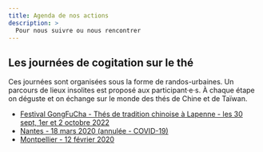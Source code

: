 ```yaml
---
title: Agenda de nos actions
description: >
  Pour nous suivre ou nous rencontrer
---
```


## Les journées de cogitation sur le thé

Ces journées sont organisées sous la forme de randos-urbaines. Un parcours de lieux insolites est proposé aux participant·e·s.
À chaque étape on déguste et on échange sur le monde des thés de Chine et de Taïwan.

- <a href="https://gongfucha.brutdethé.fr">Festival GongFuCha - Thés de tradition chinoise à Lapenne - les 30 sept, 1er et 2 octobre 2022</a>
- <a href="https://thedechine.oisiflorus.com/nantes/invitation.html">Nantes - 18 mars 2020 (annulée - COVID-19)</a>
- <a href="https://thedechine.oisiflorus.com/montpellier/invitation.html">Montpellier - 12 février 2020</a>